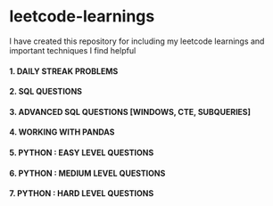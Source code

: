 # leetcode-learnings
I have created this repository for including my leetcode learnings and important techniques I find helpful


#### 1. DAILY STREAK PROBLEMS 
#### 2. SQL QUESTIONS
#### 3. ADVANCED SQL QUESTIONS [WINDOWS, CTE, SUBQUERIES]
#### 4. WORKING WITH PANDAS
#### 5. PYTHON : EASY LEVEL QUESTIONS
#### 6. PYTHON : MEDIUM LEVEL QUESTIONS
#### 7. PYTHON : HARD LEVEL QUESTIONS
